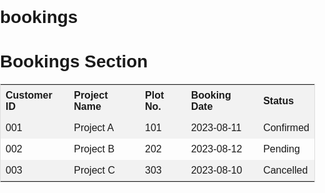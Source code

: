 # bookings
<!DOCTYPE html>
<html lang="en">
<head>
<meta charset="UTF-8">
<meta name="viewport" content="width=device-width, initial-scale=1.0">
<style>
  body {
    font-family: Arial, sans-serif;
    margin: 0;
    padding: 0;
  }
  table {
    border-collapse: collapse;
    width: 100%;
    border: 1px solid #ddd;
  }
  th, td {
    text-align: left;
    padding: 8px;
  }
  th {
    background-color: #f2f2f2;
    cursor: pointer;
  }
  tr:nth-child(even) {
    background-color: #f2f2f2;
  }
</style>
<title>Bookings Section</title>
</head>
<body>
<h1>Bookings Section</h1>
<table id="bookingsTable">
  <tr>
    <th onclick="sortTable(0)">Customer ID</th>
    <th onclick="sortTable(1)">Project Name</th>
    <th onclick="sortTable(2)">Plot No.</th>
    <th onclick="sortTable(3)">Booking Date</th>
    <th onclick="sortTable(4)">Status</th>
  </tr>
  <tr>
    <td>001</td>
    <td>Project A</td>
    <td>101</td>
    <td>2023-08-11</td>
    <td>Confirmed</td>
  </tr>
  <tr>
    <td>002</td>
    <td>Project B</td>
    <td>202</td>
    <td>2023-08-12</td>
    <td>Pending</td>
  </tr>
  <tr>
    <td>003</td>
    <td>Project C</td>
    <td>303</td>
    <td>2023-08-10</td>
    <td>Cancelled</td>
  </tr>
  <!-- Add more rows as needed -->
</table>



